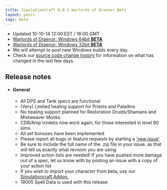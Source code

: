 ```yaml
---
title: SimulationCraft 6.0.2 Warlords of Draenor Beta
layout: posts
tags: beta
---
```

* Updated 10-10-14 12:00 EST / 16:00 GMT
* [Warlords of Draenor: Windows 64bit **BETA** ](http://downloads.simulationcraft.org/simc-602-alpha-win64-10-10-502aba8.zip)
* [Warlords of Draenor: Windows 32bit **BETA** ](http://downloads.simulationcraft.org/simc-602-alpha-win32-10-10-502aba8.zip)
* We will attempt to post new Windows builds every day.
* Check our [source code change history](https://code.google.com/p/simulationcraft/source/list?name=wod) for information on what has changed in the last few days.
## Release notes
* #### General
    * All DPS and Tank specs are functional
	* (Very) Limited healing support for Priests and Paladins
	* No healing support planned for Restoration Druids/Shamans and Mistweaver Monks.
	* CDR/Amp trinkets now work again, for those interested in level 90 sims
    * All set bonuses have been implemented
    * Please report all bugs or feature requests by starting a ['new issue'](https://code.google.com/p/simulationcraft/issues/list)
	* Be sure to include the full name of the .zip file in your issue, as that will tell us exactly what revision you are using
    * Improved action lists are needed! If you have pushed more damage out of a spec, let us know with by posting an issue with a copy of your action list
    * If you wish to import your character from beta, use our [Simulationcraft Addon.](http://www.curse.com/addons/wow/simulationcraft)
    * 19005 Spell Data is used with this release